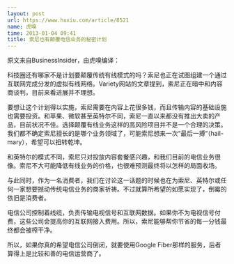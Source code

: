 ```yaml
---
layout: post
url: https://www.huxiu.com/article/8521
name: 虎嗅
time: 2013-01-04 09:41
title: 索尼也有颠覆电信业务的秘密计划
---
```

原文来自BusinessInsider，由虎嗅编译：

科技圈还有哪家不是计划要颠覆传统有线模式的吗？索尼也正在试图组建一个通过互联网完成分发的虚拟有线网络。Variety网站的文章提到，索尼正在暗中和内容商谈判，目前来看进展并不理想。

要想让这个计划得以实施，索尼需要在内容上花很多钱，而且传输内容的基础设施也需要投资。和苹果、微软甚至英特尔不同，索尼一直以来都没有推出大卖的产品，目前状况不佳。选择颠覆有线业务这样的高风险项目并不是一个合理的决策。我们都不确定索尼擅长的是哪个业务领域了，可能索尼想来一次“最后一搏“（hail-mary），希望可以扭转乾坤。

和英特尔的模式不同，索尼只对投放内容套餐感兴趣，和我们目前的电信业务很像。索尼不大可能降低有线业务的价格，也很难预测最终将以怎样的局面收场。

与此同时，作为一名消费者，我们在讨论这一话题的时候也在为索尼、英特尔或任何一家想要撼动传统电信业务的商家祈祷。不过就算所希望的如愿实现了，倒霉的依旧是消费者。

电信公司控制着线缆，负责传输电视信号和互联网数据。如果你不为电视信号付费，这些公司会提高你的互联网接入费用。所以，索尼能够帮你节省的每一分钱最终都会被榨干净。

所以，如果你真的希望电信公司倒闭，就要使用Google Fiber那样的服务，后者算得上是比较和善的电信运营商了。

